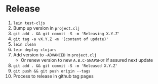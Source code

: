 # Release

1. `lein test-cljs`
2. Bump up version in `project.clj`
3. `git add . && git commit -S -m 'Releasing X.Y.Z'`
4. `git tag -a vX.Y.Z -m '(content of update)'`
5. `lein clean`
6. `lein deploy clojars`
7. Add version to `-ADVANCED` in `project.clj`
    - Or renew version to new `A.B.C-SNAPSHOT` if assured next update
8. `git add . && git commit -S -m 'Released X.Y.Z'`
9. `git push && git push origin --tags`
10. Process to release in github tag pages
